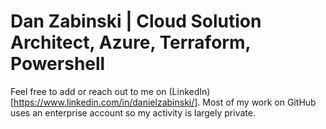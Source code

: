# Dan Zabinski | Cloud Solution Architect, Azure, Terraform, Powershell

Feel free to add or reach out to me on (LinkedIn)[https://www.linkedin.com/in/danielzabinski/]. Most of my work on GitHub uses an enterprise account so my activity is largely private.
